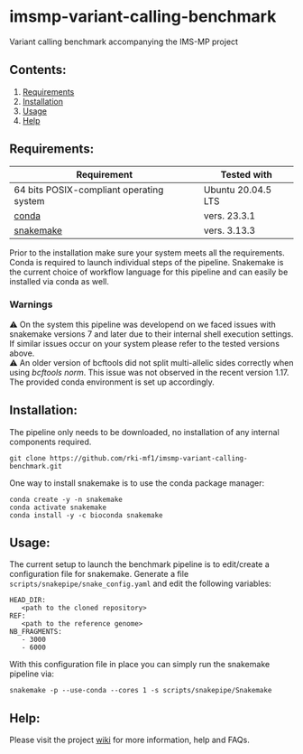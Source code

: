 # imsmp-variant-calling-benchmark
Variant calling benchmark accompanying the IMS-MP project

## Contents:
1. [Requirements](#requirements)
2. [Installation](#installation)
3. [Usage](#usage)
4. [Help](#help)


## Requirements:

| Requirement | Tested with |
| --- | --- |
| 64 bits POSIX-compliant operating system | Ubuntu 20.04.5 LTS |
| [conda](https://docs.conda.io/en/latest/) | vers. 23.3.1 |
| [snakemake](https://snakemake.readthedocs.io/en/stable/) | vers. 3.13.3 |

Prior to the installation make sure your system meets all the requirements. Conda is required to launch individual steps of the pipeline. Snakemake is the current choice of workflow language for this pipeline and can easily be installed via conda as well.

### Warnings

⚠️ On the system this pipeline was developend on we faced issues with snakemake versions 7 and later due to their internal shell execution settings. If similar issues occur on your system please refer to the tested versions above. <br>
⚠️ An older version of bcftools did not split multi-allelic sides correctly when using _bcftools norm_. This issue was not observed in the recent version 1.17. The provided conda environment is set up accordingly.

## Installation:

The pipeline only needs to be downloaded, no installation of any internal components required.
```
git clone https://github.com/rki-mf1/imsmp-variant-calling-benchmark.git
```

One way to install snakemake is to use the conda package manager:
```
conda create -y -n snakemake
conda activate snakemake
conda install -y -c bioconda snakemake
```

## Usage:

The current setup to launch the benchmark pipeline is to edit/create a configuration file for snakemake. Generate a file `scripts/snakepipe/snake_config.yaml` and edit the following variables:
```
HEAD_DIR:
   <path to the cloned repository>
REF:
   <path to the reference genome>
NB_FRAGMENTS:
   - 3000
   - 6000
```

With this configuration file in place you can simply run the snakemake pipeline via:
```
snakemake -p --use-conda --cores 1 -s scripts/snakepipe/Snakemake
```

## Help:

Please visit the project [wiki](https://github.com/rki-mf1/imsmp-variant-calling-benchmark/wiki) for more information, help and FAQs.
